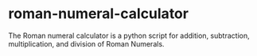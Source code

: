 # roman-numeral-calculator
The Roman numeral calculator is a python script for addition, subtraction, multiplication, and division of Roman Numerals.

